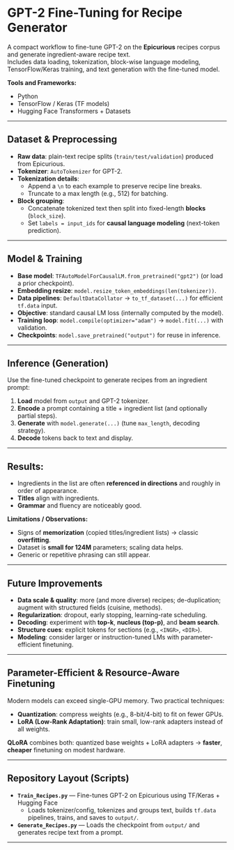 # GPT-2 Fine-Tuning for Recipe Generator

A compact workflow to fine-tune GPT-2 on the **Epicurious** recipes corpus and generate ingredient-aware recipe text.  
Includes data loading, tokenization, block-wise language modeling, TensorFlow/Keras training, and text generation with the fine-tuned model.

**Tools and Frameworks:**  
- Python  
- TensorFlow / Keras (TF models)  
- Hugging Face Transformers + Datasets  

---

## Dataset & Preprocessing

- **Raw data**: plain-text recipe splits (`train/test/validation`) produced from Epicurious.  
- **Tokenizer**: `AutoTokenizer` for GPT-2.  
- **Tokenization details**:
  - Append a `\n` to each example to preserve recipe line breaks.
  - Truncate to a max length (e.g., 512) for batching.
- **Block grouping**:
  - Concatenate tokenized text then split into fixed-length **blocks** (`block_size`).
  - Set `labels = input_ids` for **causal language modeling** (next-token prediction).


---

## Model & Training

- **Base model**: `TFAutoModelForCausalLM.from_pretrained("gpt2")` (or load a prior checkpoint).  
- **Embedding resize**: `model.resize_token_embeddings(len(tokenizer))`.  
- **Data pipelines**: `DefaultDataCollator` → `to_tf_dataset(...)` for efficient `tf.data` input.  
- **Objective**: standard causal LM loss (internally computed by the model).  
- **Training loop**: `model.compile(optimizer="adam")` → `model.fit(...)` with validation.  
- **Checkpoints**: `model.save_pretrained("output")` for reuse in inference.
---

## Inference (Generation)

Use the fine-tuned checkpoint to generate recipes from an ingredient prompt:

1. **Load** model from `output` and GPT-2 tokenizer.  
2. **Encode** a prompt containing a title + ingredient list (and optionally partial steps).  
3. **Generate** with `model.generate(...)` (tune `max_length`, decoding strategy).  
4. **Decode** tokens back to text and display.

---

## Results:

- Ingredients in the list are often **referenced in directions** and roughly in order of appearance.  
- **Titles** align with ingredients.  
- **Grammar** and fluency are noticeably good.

**Limitations / Observations:**
- Signs of **memorization** (copied titles/ingredient lists) → classic **overfitting**.  
- Dataset is **small for 124M** parameters; scaling data helps.  
- Generic or repetitive phrasing can still appear.

---

## Future Improvements

- **Data scale & quality**: more (and more diverse) recipes; de-duplication; augment with structured fields (cuisine, methods).  
- **Regularization**: dropout, early stopping, learning-rate scheduling.  
- **Decoding**: experiment with **top-k**, **nucleus (top-p)**, and **beam search**.  
- **Structure cues**: explicit tokens for sections (e.g., `<INGR>`, `<DIR>`).  
- **Modeling**: consider larger or instruction-tuned LMs with parameter-efficient finetuning.

---

## Parameter-Efficient & Resource-Aware Finetuning

Modern models can exceed single-GPU memory. Two practical techniques:

- **Quantization**: compress weights (e.g., 8-bit/4-bit) to fit on fewer GPUs.  
- **LoRA (Low-Rank Adaptation)**: train small, low-rank adapters instead of all weights.

**QLoRA** combines both: quantized base weights + LoRA adapters → **faster**, **cheaper** finetuning on modest hardware.

---

## Repository Layout (Scripts)

- **`Train_Recipes.py`** — Fine-tunes GPT-2 on Epicurious using TF/Keras + Hugging Face 
  - Loads tokenizer/config, tokenizes and groups text, builds `tf.data` pipelines, trains, and saves to `output/`.  
- **`Generate_Recipes.py`** — Loads the checkpoint from `output/` and generates recipe text from a prompt.

---


